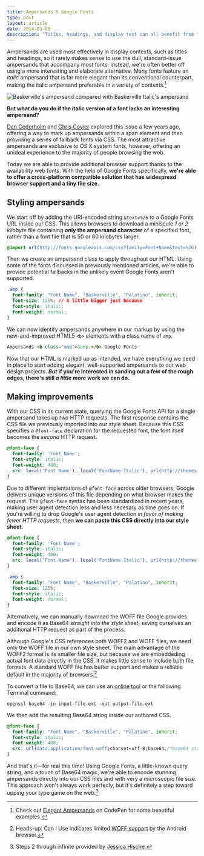 ```yaml
---
title: Ampersands & Google Fonts
type: post
layout: article
date: 2014-03-08
description: "Titles, headings, and display text can all benefit from the use of a well-placed ampersand. Today Google Fonts makes using beautiful ampersands on the web easier and more widely supported than ever before."
---
```


Ampersands are used most effectively in display contexts, such as titles and headings, so it rarely makes sense to use the dull, standard-issue ampersands that accompany most fonts. Instead, we're often better off using a more interesting and elaborate alternative. Many fonts feature an _italic_ ampersand that is far more elegant than its conventional counterpart, making the italic ampersand preferable in a variety of contexts.[^1]

![Baskerville's ampersand compared with Baskerville Italic's ampersand][baskerville-ampersands]

**But what do you do if the italic version of a font lacks an interesting ampersand?**

[Dan Cederholm][simplebits-ampersand] and [Chris Coyier][csstricks-ampersand] explored this issue a few years ago, offering a way to mark up ampersands within a span element and then providing a series of fallback fonts via CSS. The most attractive ampersands are exclusive to OS X system fonts, however, offering an unideal experience to the majority of people browsing the web.

Today we are able to provide additional browser support thanks to the availability web fonts. With the help of Google Fonts specifically, **we're able to offer a cross-platform compatible solution that has widespread browser support and a tiny file size.**

Styling ampersands
------------------

We start off by adding the URI-encoded string `&text=%26` to a Google Fonts URL inside our CSS. This allows browsers to download a miniscule _1 or 2 kilobyte_ file containing **only the ampersand character** of a specified font, rather than a font file that is 50 or 60 kilobytes larger.

```css
@import url(http://fonts.googleapis.com/css?family=Font+Name&text=%26);
```

Then we create an ampersand class to apply throughout our HTML. Using some of the fonts discussed in previously mentioned articles, we're able to provide potential fallbacks in the unlikely event Google Fonts aren't supported.

```css
.amp {
  font-family: "Font Name", "Baskerville", "Palatino", inherit;
  font-size: 125%; // A little bigger just because
  font-style: italic;
  font-weight: normal;
}
```

We can now identify ampersands anywhere in our markup by using the new-and-improved HTML5 `<b>` elements with a class name of `amp`.

```html
Ampersands <b class="amp">&amp;</b> Google Fonts
```

Now that our HTML is marked up as intended, we have everything we need in place to start adding elegant, well-supported ampersands to our web design projects. **_But_ if you're interested in sanding out a few of the rough edges, there's still _a little more_ work we can do.**

Making improvements
-------------------

With our CSS in its current state, querying the Google Fonts API for a single ampersand takes up _two_ HTTP requests. The first response contains the CSS file we previously imported into our style sheet. Because this CSS specifies a `@font-face` declaration for the requested font, the font itself becomes the _second_ HTTP request.

```css
@font-face {
  font-family: 'Font Name';
  font-style: italic;
  font-weight: 400;
  src: local('Font Name'), local('FontName-Italic'), url(http://themes.googleusercontent.com/licensed/font?kit=V_k5El2vkhx93NlGwmIB5Y3CqX6P7Jx8H90cFJ_LRto) format('woff2'), url(http://themes.googleusercontent.com/licensed/font?kit=p0-i_LrFh6jEfrY2wE1ZTo3CqX6P7Jx8H90cFJ_LRto) format('woff');
}
```

Due to different implentations of `@font-face` across older browsers, Google delivers unique versions of this file depending on what browser makes the request. The `@font-face` syntax has been standardized in recent years, making user agent detection less and less necesary as time goes on. If you're willing to drop Google's user agent detection *in favor of making fewer HTTP requests*, then **we can paste this CSS directly into our style sheet.**

```css
@font-face {
  font-family: 'Font Name';
  font-style: italic;
  font-weight: 400;
  src: local('Font Name'), local('FontName-Italic'), url(http://themes.googleusercontent.com/licensed/font?kit=V_k5El2vkhx93NlGwmIB5Y3CqX6P7Jx8H90cFJ_LRto) format('woff2'), url(http://themes.googleusercontent.com/licensed/font?kit=p0-i_LrFh6jEfrY2wE1ZTo3CqX6P7Jx8H90cFJ_LRto) format('woff');
}

.amp {
  font-family: "Font Name", "Baskerville", "Palatino", inherit;
  font-size: 125%;
  font-style: italic;
  font-weight: normal;
}
```

Alternatively, we can manually download the WOFF file Google provides and encode it as Base64 _straight into the style sheet_, saving ourselves an additional HTTP request as part of the process.

Although Google's CSS references both WOFF2 and WOFF files, we need only the WOFF file in our own style sheet. The main advantage of the WOFF2 format is its smaller file size, but because we are embeddeding actual font data directly in the CSS, it makes little sense to include both file formats. A standard WOFF file has better support and makes a reliable default in the majority of browsers.[^2]

To convert a file to Base64, we can use an [online tool][base64-encoder] or the following Terminal command:

```shell
openssl base64 -in input-file.ext -out output-file.ext
```

We then add the resulting Base64 string inside our authored CSS.

```css
@font-face {
  font-family: "Font Name", "Baskerville", "Palatino", inherit;
  font-style: italic;
  font-weight: 400;
  src: url(data:application/font-woff;charset=utf-8;base64,/*base64 string*/) format('woff');
}
```

And that's it&mdash;for real this time! Using Google Fonts, a little-known query string, and a touch of Base64 magic, we're able to encode stunning ampersands directly into our CSS files and with very a microscopic file size. This approach won't always work perfecly, but it's definitely a step toward upping your type game on the web.[^3]

[^1]: Check out [Elegant Ampersands][codepen-ampersands] on CodePen for some beautiful examples.
[^2]: Heads-up: Can I Use indicates limited [WOFF support][caniuse-woff] by the Android browser.
[^3]: Steps 2 through infinite provided by [Jessica Hische][jessicahische-type].

[base64-encoder]: http://www.motobit.com/util/base64-decoder-encoder.asp
[caniuse-woff]: http://caniuse.com/#search=woff
[codepen-ampersands]: http://codepen.io/johndjameson/full/qzmFf
[csstricks-ampersand]: http://css-tricks.com/using-the-best-ampersand-available/
[jessicahische-type]: http://jessicahische.is/talkingtype
[simplebits-ampersand]: http://simplebits.com/notebook/2008/08/14/ampersands-2/

[baskerville-ampersands]: ampersands-baskerville.svg
